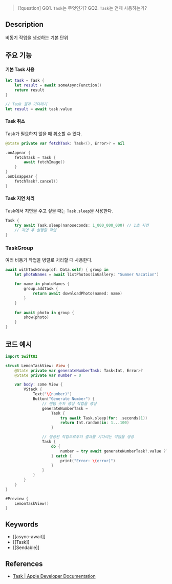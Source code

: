 >[!question]
>GQ1. `Task`는 무엇인가?
>GQ2. `Task`는 언제 사용하는가?

## Description

비동기 작업을 생성하는 기본 단위

## 주요 기능

#### 기본 Task 사용

```swift
let task = Task {
    let result = await someAsyncFunction()
    return result
}

// Task 결과 기다리기
let result = await task.value
```

#### Task 취소

Task가 필요하지 않을 때 취소할 수 있다.

```swift
@State private var fetchTask: Task<(), Error>? = nil

.onAppear {
	fetchTask = Task {
		await fetchImage()
	}
}
.onDisappear {
	fetchTask?.cancel()
}
```

#### Task 지연 처리

Task에서 지연을 주고 싶을 때는 `Task.sleep`을 사용한다.

```swift
Task {
    try await Task.sleep(nanoseconds: 1_000_000_000) // 1초 지연
    // 지연 후 실행할 작업
}
```

### TaskGroup

여러 비동기 작업을 병렬로 처리할 때 사용한다.

```swift
await withTaskGroup(of: Data.self) { group in
    let photoNames = await listPhotos(inGallery: "Summer Vacation")
    
    for name in photoNames {
        group.addTask {
            return await downloadPhoto(named: name)
        }
    }
    
    for await photo in group {
        show(photo)
    }
}
```

## 코드 예시

```Swift
import SwiftUI

struct LemonTaskView: View {
    @State private var generateNumberTask: Task<Int, Error>?
    @State private var number = 0

    var body: some View {
        VStack {
            Text("\(number)")
            Button("Generate Number") {
                // 랜덤 숫자 생성 작업을 생성
                generateNumberTask =
                    Task {
                        try await Task.sleep(for: .seconds(1))
                        return Int.random(in: 1...100)
                    }

                // 생성된 작업으로부터 결과를 기다리는 작업을 생성
                Task {
                    do {
                        number = try await generateNumberTask?.value ?? 0
                    } catch {
                        print("Error: \(error)")
                    }
                }
            }
        }
    }
}

#Preview {
    LemonTaskView()
}
```

## Keywords

- [[async-await]]
- [[Task]]
- [[Sendable]]

## References

- [Task | Apple Developer Documentation](https://developer.apple.com/documentation/swift/task)